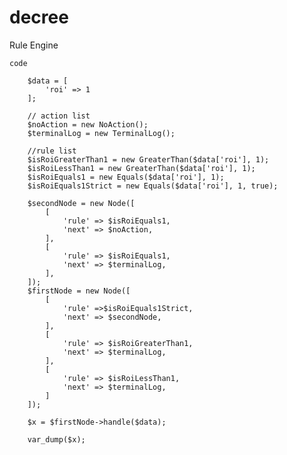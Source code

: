 # decree
Rule Engine

`code`

        $data = [
            'roi' => 1
        ];

        // action list
        $noAction = new NoAction();
        $terminalLog = new TerminalLog();

        //rule list
        $isRoiGreaterThan1 = new GreaterThan($data['roi'], 1);
        $isRoiLessThan1 = new GreaterThan($data['roi'], 1);
        $isRoiEquals1 = new Equals($data['roi'], 1);
        $isRoiEquals1Strict = new Equals($data['roi'], 1, true);

        $secondNode = new Node([
            [
                'rule' => $isRoiEquals1,
                'next' => $noAction,
            ],
            [
                'rule' => $isRoiEquals1,
                'next' => $terminalLog,
            ],
        ]);
        $firstNode = new Node([
            [
                'rule' =>$isRoiEquals1Strict,
                'next' => $secondNode,
            ],
            [
                'rule' => $isRoiGreaterThan1,
                'next' => $terminalLog,
            ],
            [
                'rule' => $isRoiLessThan1,
                'next' => $terminalLog,
            ]
        ]);

        $x = $firstNode->handle($data);

        var_dump($x);